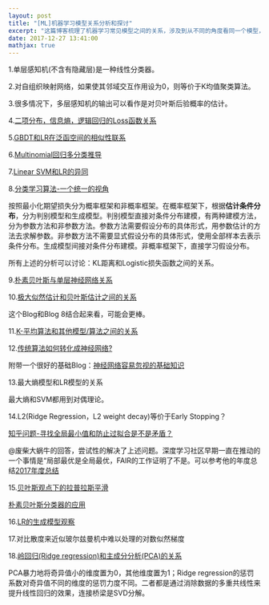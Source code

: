```yaml
---
layout: post
title: "[ML]机器学习模型关系分析和探讨"
excerpt: "这篇博客梳理了机器学习常见模型之间的关系，涉及到从不同的角度看同一个模型，或者从同一个角度看不同的模型。"
date: 2017-12-27 13:41:00
mathjax: true
---
```


1.单层感知机(不含有隐藏层)是一种线性分类器。

2.对自组织映射网络，如果使其邻域交互作用设为0，则等价于K均值聚类算法。

3.很多情况下，多层感知机的输出可以看作是对贝叶斯后验概率的估计。

4.[二项分布，信息熵，逻辑回归的Loss函数关系](http://blog.csdn.net/xsqlx/article/details/51120485#t2)

5.[GBDT和LR在泛函空间的相似性联系](http://blog.csdn.net/xsqlx/article/details/51330627)

6.[Multinomial回归多分类推导](http://blog.csdn.net/xsqlx/article/details/76599171)

7.[Linear SVM和LR的异同](https://www.zhihu.com/question/26768865/answer/247134855)

8.[分类学习算法-一个统一的视角](https://zhuanlan.zhihu.com/p/30745139)

按照最小化期望损失分为概率框架和非概率框架。在概率框架下，根据**估计条件分布**，分为判别模型和生成模型。判别模型直接对条件分布建模，有两种建模方法，分为参数方法和非参数方法。参数方法需要假设分布的具体形式，用参数估计的方法去求解参数。非参数方法不需要显式假设分布的具体形式，使用全部样本去表示条件分布。生成模型间接对条件分布建模。非概率框架下，直接学习假设分布。

所有上述的分析可以讨论：KL距离和Logistic损失函数之间的关系。

9.[朴素贝叶斯与单层神经网络关系](https://zhuanlan.zhihu.com/p/30824582)

10.[极大似然估计和贝叶斯估计之间的关系](2017-10-14-relationships-models.md)

这个Blog和Blog 8结合起来看，可能会更棒。

11.[K-平均算法和其他模型/算法之间的关系](2017-10-14-relationships-models.md)

12.[传统算法如何转化成神经网络?](http://www.sohu.com/a/210423018_114877)

附带一个很好的基础Blog：[神经网络容易忽视的基础知识](https://www.leiphone.com/news/201711/MWEDFvRMdOyN7Evm.html?ulu-rcmd=0_5021df_rfill_2_72a03ae49ee64aeb96fb79c6dc33f672)

13.最大熵模型和LR模型的关系

最大熵和SVM都用到对偶理论。

14.L2(Ridge Regression，L2 weight decay)等价于Early Stopping？

[知乎问题-寻找全局最小值和防止过拟合是不是矛盾？](https://www.zhihu.com/question/264607356/answer/283856609)

@废柴大蜗牛的回答，尝试性的解决了上述问题。深度学习社区早期一直在推动的一个事情是“局部最优是全局最优，FAIR的工作证明了不是。可以参考他的年度总结[2017年度总结](https://zhuanlan.zhihu.com/p/32380031)

15.[贝叶斯观点下的拉普拉斯平滑](https://zhuanlan.zhihu.com/p/24291822)

[朴素贝叶斯分类器的应用](http://www.ruanyifeng.com/blog/2013/12/naive_bayes_classifier.html)

16.[LR的生成模型观察](http://www.bilibili.com/video/av10590361/#page=5)

17.对比散度来近似玻尔兹曼机中难以处理的对数似然梯度

18.[岭回归(Ridge regression)和主成分分析(PCA)的关系](https://zhuanlan.zhihu.com/p/32500133)

PCA暴力地将奇异值小的维度置为0，其他维度置为1；Ridge regression的惩罚系数对奇异值不同的维度的惩罚力度不同。二者都是通过消除数据的多重共线性来提升线性回归的效果，连接桥梁是SVD分解。



